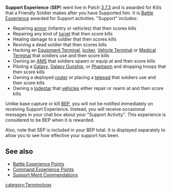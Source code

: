 **Support Experience** (**SEP**) went live in Patch
[3.7.3](3.md.7.3 "wikilink") and is awarded for Kills that a Friendly
Soldier makes after you have Supported him. It is [Battle
Experience](BEP.md "wikilink") awarded for Support activities. "Support"
includes:

- Repairing [armor](armor.md "wikilink") (infantry or vehicles) that then
  scores kills
- Repairing any kind of [turret](turret.md "wikilink") that then score
  kills
- Healing damage to a soldier that then scores kills
- Reviving a dead soldier that then scores kills
- Hacking an [Equipment Terminal](Equipment_Terminal.md "wikilink"),
  [locker](locker.md "wikilink"), [Vehicle
  Terminal](Vehicle_Terminal.md "wikilink") or [Medical
  Terminal](Medical_Terminal.md "wikilink") that soldiers use and then
  score kills
- Owning an [AMS](AMS.md "wikilink") that soldiers spawn or equip at and
  then score kills
- Piloting a [Galaxy](Galaxy.md "wikilink"), [Galaxy
  Gunship](Galaxy_Gunship.md "wikilink"), or
  [Phantasm](Phantasm.md "wikilink") and dropping troops that then score
  kills
- Owning a deployed [router](router.md "wikilink") or placing a
  [telepad](telepad.md "wikilink") that soldiers use and then score kills
- Owning a [lodestar](lodestar.md "wikilink") that
  [vehicles](vehicle.md "wikilink") either repair or rearm at and then
  score kills

Unlike base capture or kill [BEP](BEP.md "wikilink"), you will not be
notified immediately on receiving Support Experience. Instead, you will
receive occasional messages in your chat box about your "Support
Activity". This experience is considered to be BEP when it is rewarded.

Also, note that SEP is included in your BEP total. It is displayed
separately to allow you to see how effective your support has been.

## See also

- [Battle Experience Points](Battle_Experience_Points.md "wikilink")
- [Command Experience Points](Command_Experience_Points.md "wikilink")
- [Support Merit
  Commendations](Support_Merit_Commendations.md "wikilink")

[category:Terminology](category:Terminology.md "wikilink")
